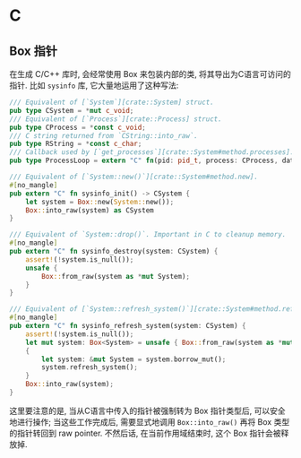 # C

## Box 指针

在生成 C/C++ 库时, 会经常使用 Box 来包装内部的类, 将其导出为C语言可访问的指针.
比如 `sysinfo` 库, 它大量地运用了这种写法:

```rust
/// Equivalent of [`System`][crate::System] struct.
pub type CSystem = *mut c_void;
/// Equivalent of [`Process`][crate::Process] struct.
pub type CProcess = *const c_void;
/// C string returned from `CString::into_raw`.
pub type RString = *const c_char;
/// Callback used by [`get_processes`][crate::System#method.processes].
pub type ProcessLoop = extern "C" fn(pid: pid_t, process: CProcess, data: *mut c_void) -> bool;

/// Equivalent of [`System::new()`][crate::System#method.new].
#[no_mangle]
pub extern "C" fn sysinfo_init() -> CSystem {
    let system = Box::new(System::new());
    Box::into_raw(system) as CSystem
}

/// Equivalent of `System::drop()`. Important in C to cleanup memory.
#[no_mangle]
pub extern "C" fn sysinfo_destroy(system: CSystem) {
    assert!(!system.is_null());
    unsafe {
        Box::from_raw(system as *mut System);
    }
}

/// Equivalent of [`System::refresh_system()`][crate::System#method.refresh_system].
#[no_mangle]
pub extern "C" fn sysinfo_refresh_system(system: CSystem) {
    assert!(!system.is_null());
    let mut system: Box<System> = unsafe { Box::from_raw(system as *mut System) };
    {
        let system: &mut System = system.borrow_mut();
        system.refresh_system();
    }
    Box::into_raw(system);
}

```

这里要注意的是, 当从C语言中传入的指针被强制转为 Box 指针类型后, 可以安全地进行操作;
当这些工作完成后, 需要显式地调用 `Box::into_raw()` 再将 Box 类型的指针转回到 raw pointer.
不然后话, 在当前作用域结束时, 这个 Box 指针会被释放掉.
